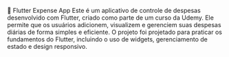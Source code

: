 📱 Flutter Expense App Este é um aplicativo de controle de despesas desenvolvido com Flutter, criado como parte de um curso da Udemy. Ele permite que os usuários adicionem, visualizem e gerenciem suas despesas diárias de forma simples e eficiente. O projeto foi projetado para praticar os fundamentos do Flutter, incluindo o uso de widgets, gerenciamento de estado e design responsivo.
